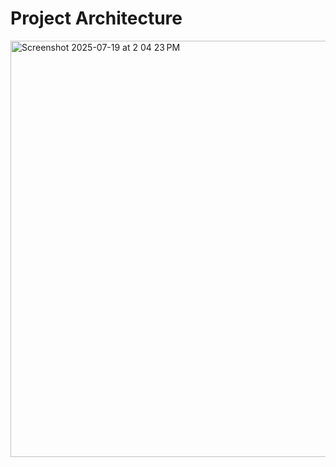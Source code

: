 # Project Architecture

<img width="1701" height="666" alt="Screenshot 2025-07-19 at 2 04 23 PM" src="https://github.com/user-attachments/assets/e3b94536-09d5-4b1f-aebb-f5b93cbe4c99" />
